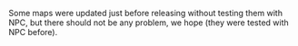 
Some maps were updated just before releasing without testing them with NPC, but there should not be any problem, we hope (they were tested with NPC before).